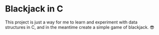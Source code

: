 # Blackjack in C

This project is just a way for me to learn and experiment with data structures in C, and in the meantime create a simple game of blackjack. 😎
